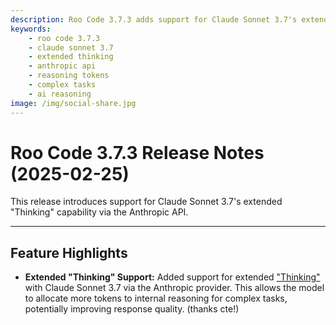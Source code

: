 ```yaml
---
description: Roo Code 3.7.3 adds support for Claude Sonnet 3.7's extended "Thinking" capability via Anthropic API, allowing more tokens for internal reasoning on complex tasks.
keywords:
    - roo code 3.7.3
    - claude sonnet 3.7
    - extended thinking
    - anthropic api
    - reasoning tokens
    - complex tasks
    - ai reasoning
image: /img/social-share.jpg
---
```


# Roo Code 3.7.3 Release Notes (2025-02-25)

This release introduces support for Claude Sonnet 3.7's extended "Thinking" capability via the Anthropic API.

---

## Feature Highlights

- **Extended "Thinking" Support:** Added support for extended ["Thinking"](https://docs.anthropic.com/en/docs/build-with-claude/extended-thinking) with Claude Sonnet 3.7 via the Anthropic provider. This allows the model to allocate more tokens to internal reasoning for complex tasks, potentially improving response quality. (thanks cte!)
